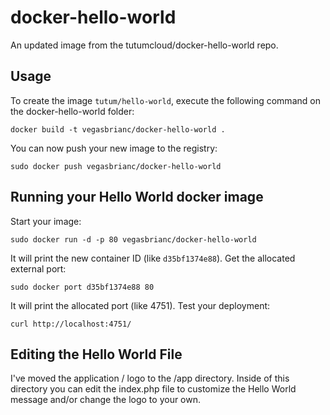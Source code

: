 docker-hello-world
==================

An updated image from the tutumcloud/docker-hello-world repo.


Usage
-----

To create the image `tutum/hello-world`, execute the following command on the docker-hello-world folder:

	docker build -t vegasbrianc/docker-hello-world .

You can now push your new image to the registry:

	sudo docker push vegasbrianc/docker-hello-world


Running your Hello World docker image
-------------------------------------

Start your image:

	sudo docker run -d -p 80 vegasbrianc/docker-hello-world

It will print the new container ID (like `d35bf1374e88`). Get the allocated external port:

	sudo docker port d35bf1374e88 80

It will print the allocated port (like 4751). Test your deployment:

	curl http://localhost:4751/


Editing the Hello World File
----------------------------
I've moved the application / logo to the /app directory. Inside of this directory you can edit the index.php file to customize the Hello World message and/or change the logo to your own.

